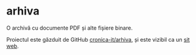 # arhiva

O archivă cu documente PDF și alte fișiere binare.

Proiectul este găzduit de GitHub [cronica-it/arhiva](https://github.com/cronica-it/arhiva), și este vizibil ca un [sit web](https://cronica-it.github.io/arhiva/).
